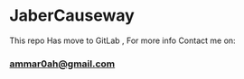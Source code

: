 # JaberCauseway
This repo Has move to GitLab , For more info Contact me on: 
### ammar0ah@gmail.com

